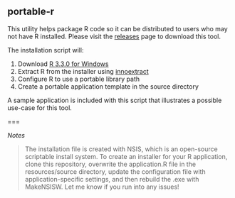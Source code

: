 ## portable-r

This utility helps package R code so it can be distributed to users who may not have R installed. Please visit the [releases](https://github.com/park-brian/portable-r/releases) page to download this tool.

The installation script will: 

1. Download [R 3.3.0 for Windows](https://cran.r-project.org/bin/windows/base/old/3.3.0/)
2. Extract R from the installer using [innoextract](https://github.com/dscharrer/innoextract)
3. Configure R to use a portable library path
4. Create a portable application template in the source directory

A sample application is included with this script that illustrates a possible use-case for this tool.

===

_Notes_

> The installation file is created with NSIS, which is an open-source scriptable install system. To create an installer for your R application, clone this repository, overwrite the application.R file in the resources/source directory, update the configuration file with application-specific settings, and then rebuild the .exe with MakeNSISW. Let me know if you run into any issues!

